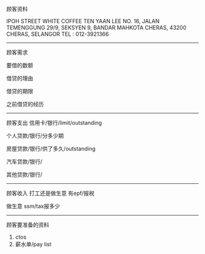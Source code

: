 顾客资料

IPOH STREET WHITE COFFEE TEN YAAN LEE NO. 16, JALAN TEMENGGUNG 29/9, SEKSYEN 9, BANDAR MAHKOTA CHERAS, 43200 CHERAS, SELANGOR 
TEL : 012-3921366

-----------------
顾客需求


要借的数额

借贷的理由

借贷的期限

之前借贷的经历


--------------
顾客支出
信用卡/银行/limit/outstanding


个人贷款/银行/分多少期

房屋贷款/银行/供了多久/outstanding

汽车贷款/银行/


其他贷款/银行/

-----------
顾客收入
打工还是做生意
有epf/报税

做生意 ssm/tax报多少

-------
顾客要准备的资料
1. ctos
2. 薪水单/pay list




